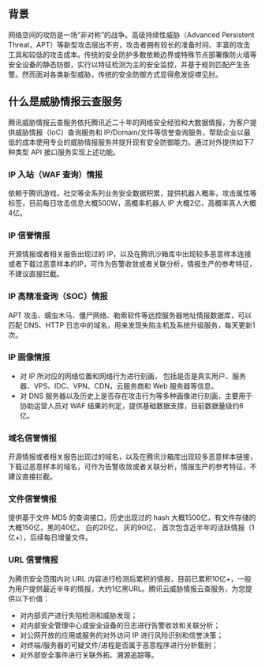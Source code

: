 ## 背景
网络空间的攻防是一场“非对称”的战争。高级持续性威胁（Advanced Persistent Threat，APT）等新型攻击层出不穷，攻击者拥有较长的准备时间、丰富的攻击工具和较低的攻击成本。传统的安全防护多数依赖边界或特殊节点部署像防火墙等安全设备的静态防御，实行以特征检测为主的安全监控，并基于规则匹配产生告警。然而面对各类新型威胁，传统的安全防御方式显得愈发捉襟见肘。

## 什么是威胁情报云查服务
腾讯威胁情报云查服务依托腾讯近二十年的网络安全经验和大数据情报，为客户提供威胁情报（IoC）查询服务和 IP/Domain/文件等信誉查询服务，帮助企业以最低的成本使用专业的威胁情报服务并提升现有安全防御能力。通过对外提供如下7种类型 API 接口服务实现上述功能。



### IP 入站（WAF 查询）情报
依赖于腾讯游戏，社交等全系列业务安全数据积累，提供机器人概率，攻击属性等标签，目前每日攻击信息大概500W，高概率机器人 IP 大概2亿，高概率真人大概4亿。

### IP 信誉情报
开源情报或者相关报告出现过的 IP，以及在腾讯沙箱库中出现较多恶意样本连接或者下载过恶意样本的IP，可作为告警收敛或者关联分析，情报生产的参考特征，不建议直接拦截。


### IP 高精准查询（SOC）情报  
APT 攻击、蠕虫木马、僵尸网络、勒索软件等远控服务器地址情报数据库，可以匹配 DNS、HTTP 日志中的域名，用来发现失陷主机及系统升级服务，每天更新1次。

### IP 画像情报
- 对 IP 所对应的网络位置和网络行为进行刻画， 包括是否是真实用户、服务器、VPS、IDC、VPN、CDN，云服务商和 Web 服务器等信息。
- 对 DNS 服务器以及历史上是否存在攻击行为等多种画像进行刻画，主要用于协助运营人员对 WAF 结果的判定，提供基础数据支撑，目前数据量级约6亿。

### 域名信誉情报
开源情报或者相关报告出现过的域名，以及在腾讯沙箱库出现较多恶意样本链接，下载过恶意样本的域名，可作为告警收敛或者关联分析，情报生产的参考特征，不建议直接拦截。

### 文件信誉情报 
提供基于文件 MD5 的查询接口，历史出现过的 hash 大概1500亿，有文件存储的大概150亿，黑的40亿， 白的20亿， 灰的90亿， 首次包含近半年的活跃情报（1亿+），后续每日增量文件。

### URL 信誉情报
为腾讯安全范围内对 URL 内容进行检测后累积的情报，目前已累积10亿+，一般为用户提供最近半年的情报，大约1亿黑URL。腾讯云威胁情报云查服务，为您提供以下价值：
- 对内部资产进行失陷检测和威胁发现；
- 对内部安全管理中心或安全设备的日志进行告警收敛和关联分析；
- 对公网开放的应用或服务的对外访问 IP 进行风险识别和信誉决策；
- 对终端/服务器的可疑文件/进程是否属于恶意程序进行分析甄别；
- 对外部安全事件进行关联外拓、溯源追踪等。


